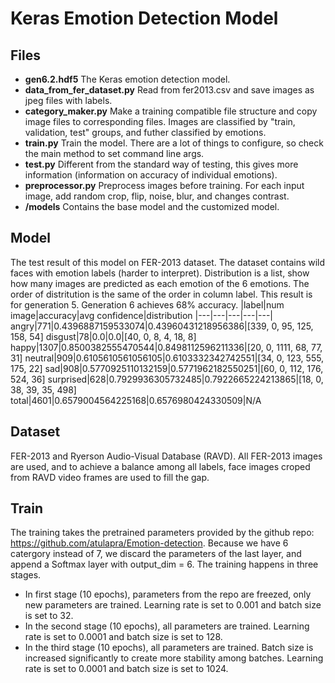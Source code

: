 # Keras Emotion Detection Model
## Files
* **gen6.2.hdf5** The Keras emotion detection model.
* **data_from_fer_dataset.py** Read from fer2013.csv and save images as jpeg files with labels.
* **category_maker.py** Make a training compatible file structure and copy image files to corresponding files. Images are classified by "train, validation, test" groups, and futher classified by emotions.
* **train.py**  Train the model. There are a lot of things to configure, so check the main method to set command line args.
* **test.py** Different from the standard way of testing, this gives more information (information on accuracy of individual emotions).
* **preprocessor.py** Preprocess images before training. For each input image, add random crop, flip, noise, blur, and changes contrast.
* **/models** Contains the base model and the customized model.

## Model
The test result of this model on FER-2013 dataset. The dataset contains wild faces with emotion labels (harder to interpret). Distribution is a list, show how many images are predicted as each emotion of the 6 emotions. The order of distritution is the same of the order in column label. This result is for generation 5. Generation 6 achieves 68% accuracy.
|label|num image|accuracy|avg confidence|distribution
|---|---|---|---|---|
angry|771|0.4396887159533074|0.43960431218956386|[339, 0, 95, 125, 158, 54]
disgust|78|0.0|0.0|[40, 0, 8, 4, 18, 8]
happy|1307|0.8500382555470544|0.8498112596211336|[20, 0, 1111, 68, 77, 31]
neutral|909|0.6105610561056105|0.6103332342742551|[34, 0, 123, 555, 175, 22]
sad|908|0.5770925110132159|0.5771962182550251|[60, 0, 112, 176, 524, 36]
surprised|628|0.7929936305732485|0.7922665224213865|[18, 0, 38, 39, 35, 498]
total|4601|0.6579004564225168|0.6576980424330509|N/A
## Dataset
FER-2013 and Ryerson Audio-Visual Database (RAVD). All FER-2013 images are used, and to achieve a balance among all labels, face images croped from RAVD video frames are used to fill the gap.
## Train
The training takes the pretrained parameters provided by the github repo: https://github.com/atulapra/Emotion-detection. Because we have 6 catergory instead of 7, we discard the parameters of the last layer, and append a Softmax layer with output_dim = 6. The training happens in three stages. 
* In first stage (10 epochs), parameters from the repo are freezed, only new parameters are trained. Learning rate is set to 0.001 and batch size is set to 32.
* In the second stage (10 epochs), all parameters are trained. Learning rate is set to 0.0001 and batch size is set to 128.
* In the third stage (10 epochs), all parameters are trained. Batch size is increased significantly to create more stability among batches. Learning rate is set to 0.0001 and batch size is set to 1024.